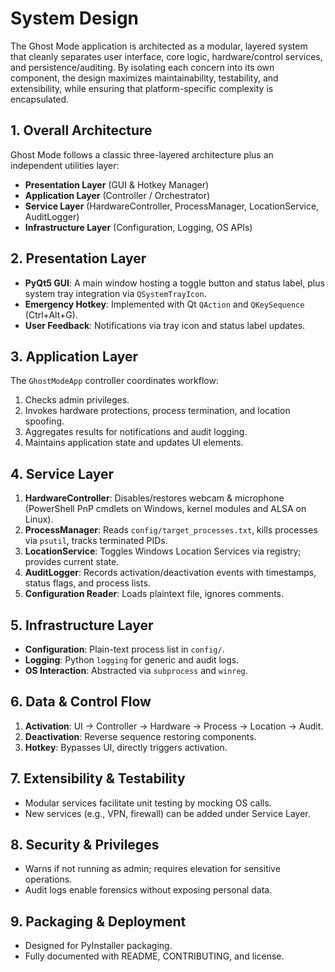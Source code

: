 # System Design

The Ghost Mode application is architected as a modular, layered system that cleanly separates user interface, core logic, hardware/control services, and persistence/auditing. By isolating each concern into its own component, the design maximizes maintainability, testability, and extensibility, while ensuring that platform-specific complexity is encapsulated.

## 1. Overall Architecture
Ghost Mode follows a classic three-layered architecture plus an independent utilities layer:
- **Presentation Layer** (GUI & Hotkey Manager)
- **Application Layer** (Controller / Orchestrator)
- **Service Layer** (HardwareController, ProcessManager, LocationService, AuditLogger)
- **Infrastructure Layer** (Configuration, Logging, OS APIs)

## 2. Presentation Layer
- **PyQt5 GUI**: A main window hosting a toggle button and status label, plus system tray integration via `QSystemTrayIcon`.
- **Emergency Hotkey**: Implemented with Qt `QAction` and `QKeySequence` (Ctrl+Alt+G).
- **User Feedback**: Notifications via tray icon and status label updates.

## 3. Application Layer
The `GhostModeApp` controller coordinates workflow:
1. Checks admin privileges.
2. Invokes hardware protections, process termination, and location spoofing.
3. Aggregates results for notifications and audit logging.
4. Maintains application state and updates UI elements.

## 4. Service Layer
1. **HardwareController**: Disables/restores webcam & microphone (PowerShell PnP cmdlets on Windows, kernel modules and ALSA on Linux).
2. **ProcessManager**: Reads `config/target_processes.txt`, kills processes via `psutil`, tracks terminated PIDs.
3. **LocationService**: Toggles Windows Location Services via registry; provides current state.
4. **AuditLogger**: Records activation/deactivation events with timestamps, status flags, and process lists.
5. **Configuration Reader**: Loads plaintext file, ignores comments.

## 5. Infrastructure Layer
- **Configuration**: Plain-text process list in `config/`.
- **Logging**: Python `logging` for generic and audit logs.
- **OS Interaction**: Abstracted via `subprocess` and `winreg`.

## 6. Data & Control Flow
1. **Activation**: UI → Controller → Hardware → Process → Location → Audit.
2. **Deactivation**: Reverse sequence restoring components.
3. **Hotkey**: Bypasses UI, directly triggers activation.

## 7. Extensibility & Testability
- Modular services facilitate unit testing by mocking OS calls.
- New services (e.g., VPN, firewall) can be added under Service Layer.

## 8. Security & Privileges
- Warns if not running as admin; requires elevation for sensitive operations.
- Audit logs enable forensics without exposing personal data.

## 9. Packaging & Deployment
- Designed for PyInstaller packaging.
- Fully documented with README, CONTRIBUTING, and license.
